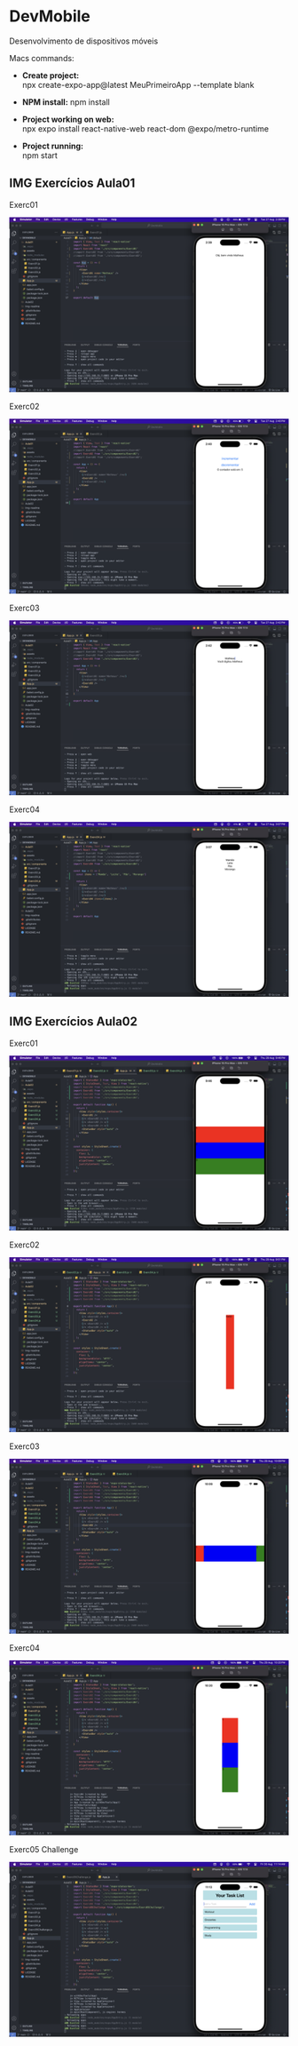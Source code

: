 # DevMobile
Desenvolvimento de dispositivos móveis

Macs commands:

- **Create project:**  
npx create-expo-app@latest MeuPrimeiroApp --template blank

- **NPM install:**
npm install  

- **Project working on web:**  
npx expo install react-native-web react-dom @expo/metro-runtime

- **Project running:**  
npm start

## IMG Exercícios Aula01

Exerc01

![exerc01ios](https://github.com/mharteux/DevMobile/blob/main/Img-readme/ImgAula01/exerc01-ios.png)

Exerc02

![exerc02ios](https://github.com/mharteux/DevMobile/blob/main/Img-readme/ImgAula01/exerc02-ios.png)

Exerc03

![exerc03ios](https://github.com/mharteux/DevMobile/blob/main/Img-readme/ImgAula01/exerc03-ios.png)

Exerc04

![exerc04ios](https://github.com/mharteux/DevMobile/blob/main/Img-readme/ImgAula01/exerc04-ios.png)

## IMG Exercícios Aula02

Exerc01

![exerc01ios](https://github.com/mharteux/DevMobile/blob/main/Img-readme/ImgAula02/exerc01-ios.png)

Exerc02

![exerc02ios](https://github.com/mharteux/DevMobile/blob/main/Img-readme/ImgAula02/exerc02-ios.png)

Exerc03

![exerc03ios](https://github.com/mharteux/DevMobile/blob/main/Img-readme/ImgAula02/exerc03-ios.png)

Exerc04

![exerc04ios](https://github.com/mharteux/DevMobile/blob/main/Img-readme/ImgAula02/exerc04-ios.png)

Exerc05 Challenge

![exerc05ios](https://github.com/mharteux/DevMobile/blob/main/Img-readme/ImgAula02/exerc05Challenge-ios.png)
